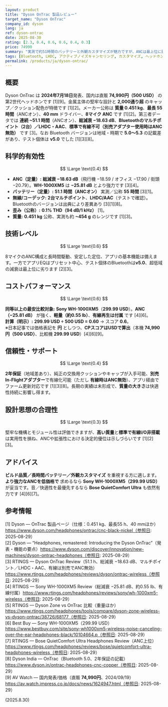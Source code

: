 ```yaml
---
layout: product
title: "Dyson OnTrac 製品レビュー"
target_name: "Dyson OnTrac"
company_id: dyson
lang: ja
ref: dyson-ontrac
date: 2025-08-30
rating: [2.3, 0.4, 0.6, 0.6, 0.4, 0.3]
price: 74990
summary: "実測で約51時間のバッテリーと外観カスタマイズが魅力ですが、ANCは最上位に届かず、有線再生の柔軟性にも弱点があります。"
tags: [Bluetooth, LHDC, アクティブノイズキャンセリング, カスタマイズ, ヘッドホン, マルチポイント]
permalink: /products/ja/dyson-ontrac/
---
```

## 概要

Dyson OnTrac は **2024年7月18日**発表、国内は直販 **74,990円（500 USD）** の第2世代ヘッドホンです [1][9]。金属主体の堅牢な設計と **2,000通り超** のキャップ／クッション配色が特徴です [1][2]。メーカー公称は **質量 0.451 kg**、**最長 55 時間**（ANCオン）、**40 mm** ドライバー、**8マイク ANC** です [1][2]。第三者データでは **連続 ~51.1 時間**（ANCオン）、**総減衰 −18.63 dB**、**Bluetoothのマルチポイント（2台）／LHDC・AAC**、**標準で有線不可（別売アダプター使用時はANC無効）** です [3]。なお Bluetooth バージョンは地域・時期で **5.0〜5.3** の記載差があり、テスト個体は **v5.0** でした [1][3][8]。

## 科学的有効性

$$ \Large \text{0.4} $$

- **ANC（定量）:** **総減衰 −18.63 dB**（飛行機 −18.59 / オフィス −17.90 / 街頭 −20.79）。**WH-1000XM5** は **−25.81 dB** とより強力です [3][4]。  
- **バッテリー（定量）:** **51.1 時間（ANCオン）** 実測／公称 **55 時間** [3][1]。  
- **無線/コーデック:** **2台マルチポイント**、**LHDC/AAC**（テストで確認）。Bluetoothのバージョンは出典により差異あり [3][1][8]。  
- **歪み（公称）:** **0.1% THD（94 dB/1 kHz）** [1]。  
- **質量:** **0.451 kg** 公称、実測も約 **~454 g** のレンジです [1][3]。

## 技術レベル

$$ \Large \text{0.6} $$

8マイクのANC構成と長時間駆動、安定した定位、アプリの基本機能は備えます。一方でアプリEQはプリセット中心、テスト個体のBluetoothは**v5.0**、超低域の減衰は最上位に劣ります [2][3]。

## コストパフォーマンス

$$ \Large \text{0.6} $$

**同等以上の最安比較対象:** **Sony WH-1000XM5**（**299.99 USD**）。**ANC（−25.81 dB）** が強く、**軽量（約0.55 lb）**、**有線再生は付属** です [4][6]。  
**計算（明示）:** **299.99 USD ÷ 500 USD = 0.60** → スコア **0.6**。  
※日本記事では価格表記を **円** としつつ、**CPスコアはUSDで算出**（本機 **74,990円（500 USD）**、比較機 **299.99 USD**）[4][6][9]。

## 信頼性・サポート

$$ \Large \text{0.4} $$

**2年保証**（地域差あり）、純正の交換用クッションやキャップが入手可能、**別売In-Flightアダプター**で有線化可能（ただし **有線時はANC無効**）、アプリ経由でファーム更新対応です [1][3][8]。長期の実績は未形成で、**質量の大きさ**は快適性持続に影響し得ます。

## 設計思想の合理性

$$ \Large \text{0.3} $$

堅牢な機構とモジュール性は評価できますが、**高い質量**と**標準で有線I/O非搭載**は実用性を損ね、ANCや拡張性における決定的優位は示しづらいです [1][2][3]。

## アドバイス

**ビルド品質／長時間バッテリー／外観カスタマイズ** を重視する方に適します。**より強力なANCを低価格で** 求めるなら **Sony WH-1000XM5（299.99 USD）** が妥当です。音／快適性を最優先するなら **Bose QuietComfort Ultra** も依然有力です [4][6][7]。

## 参考情報

[1] Dyson — OnTrac 製品ページ（仕様：0.451 kg、最長55 h、40 mmほか）https://www.dyson.com/headphones/ontrac/cnc-black-nickel（参照日: 2025-08-29）  
[2] Dyson — “Headphones, remastered: Introducing the Dyson OnTrac”（発表・機能の要点）https://www.dyson.com/discover/innovation/new-machines/dyson-ontrac-headphones（参照日: 2025-08-29）  
[3] RTINGS — Dyson OnTrac Review（51.1 h、総減衰 −18.63 dB、マルチポイント／LHDC・AAC、有線は別売でANC無効）https://www.rtings.com/headphones/reviews/dyson/ontrac-wireless（参照日: 2025-08-29）  
[4] RTINGS — Sony WH-1000XM5 Review（総減衰 −25.81 dB、約0.55 lb、有線付属）https://www.rtings.com/headphones/reviews/sony/wh-1000xm5-wireless（参照日: 2025-08-29）  
[5] RTINGS — Dyson Zone vs OnTrac 比較（重量ほか）https://www.rtings.com/headphones/tools/compare/dyson-zone-wireless-vs-dyson-ontrac/38726/68177（参照日: 2025-08-29）  
[6] Best Buy — Sony WH-1000XM5（299.99 USD）https://www.bestbuy.com/site/sony-wh1000xm5-wireless-noise-canceling-over-the-ear-headphones-black/10104664.p（参照日: 2025-08-29）  
[7] RTINGS — Bose QuietComfort Ultra Headphones Review（ANC上位）https://www.rtings.com/headphones/reviews/bose/quietcomfort-ultra-headphones-wireless（参照日: 2025-08-29）  
[8] Dyson India — OnTrac（Bluetooth 5.0、2年保証の記載）https://www.dyson.in/ontrac-headphones-cnc-copper（参照日: 2025-08-29）  
[9] AV Watch — 国内発表/価格（直販 **74,990円**、2024/09/19）https://av.watch.impress.co.jp/docs/news/1624947.html（参照日: 2025-08-29）

(2025.8.30)

